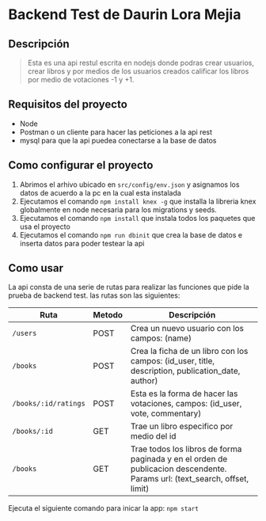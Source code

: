# Backend Test de Daurin Lora Mejia

## Descripción
> Esta es una api restul escrita en nodejs donde podras crear usuarios, crear libros y por medios de los usuarios creados calificar los libros por medio de votaciones -1 y +1.

## Requisitos del proyecto

- Node
- Postman o un cliente para hacer las peticiones a la api rest
- mysql para que la api puedea conectarse a la base de datos

## Como configurar el proyecto
1. Abrimos el arhivo ubicado en `src/config/env.json` y asignamos los datos de acuerdo a la pc en la cual esta instalada
2. Ejecutamos el comando `npm install knex -g` que installa la libreria knex globalmente en node necesaria para los migrations y seeds.
3. Ejecutamos el comando  `npm install` que instala todos los paquetes que usa el proyecto
4. Ejecutamos el comando  `npm run dbinit` que crea la base de datos e inserta datos para poder testear la api

## Como usar

La api consta de una serie de rutas para realizar las funciones que pide la prueba de backend test.
las rutas son las siguientes:

| Ruta | Metodo | Descripción |
| ---- | ------ | ----------- |
| `/users` | POST | Crea un nuevo usuario con los campos: (name) |
| `/books` | POST | Crea la ficha de un libro con los campos: (id_user, title, description, publication_date, author) |
| `/books/:id/ratings` | POST | Esta es la forma de hacer las votaciones, campos: (id_user, vote, commentary) |
| `/books/:id` | GET |Trae un libro especifico por medio del id |
| `/books` | GET | Trae todos los libros de forma paginada y en el orden de publicacion descendente. Params url: (text_search, offset, limit) |

Ejecuta el siguiente comando para inicar la app:
`npm start`